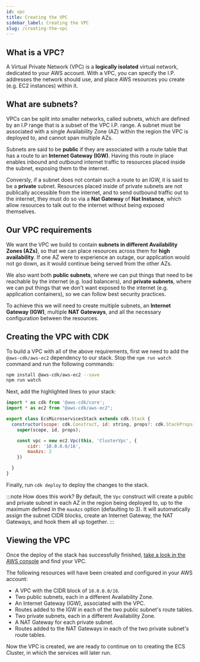```yaml
---
id: vpc
title: Creating the VPC
sidebar_label: Creating the VPC
slug: /creating-the-vpc
---
```


## What is a VPC?

A Virtual Private Network (VPC) is a **logically isolated** virtual network, dedicated to your AWS account. With a VPC, you can specify the I.P. addresses the network should use, and place AWS resources you create (e.g. EC2 instances) within it.

## What are subnets?

VPCs can be split into smaller networks, called subnets, which are defined by an I.P range that is a subset of the VPC I.P. range. A subnet must be associated with a single Availability Zone (AZ) within the region the VPC is deployed to, and cannot span multiple AZs.

Subnets are said to be **public** if they are associated with a route table that has a route to an **Internet Gateway (IGW)**. Having this route in place enables inbound and outbound internet traffic to resources placed inside the subnet, exposing them to the internet.

Conversly, if a subnet does not contain such a route to an IGW, it is said to be a **private** subnet. Resources placed inside of private subnets are not publically accessible from the internet, and to send outbound traffic out to the internet, they must do so via a **Nat Gateway** of **Nat Instance**, which allow resources to talk out to the internet without being exposed themselves.


## Our VPC requirements

We want the VPC we build to contain **subnets in different Availability Zones (AZs)**, so that we can place resources across them for **high availability**. If one AZ were to experience an outage, our application would not go down, as it would continue being served from the other AZs.

We also want both **public subnets**, where we can put things that need to be reachable by the internet (e.g. load balancers), and **private subnets**, where we can put things that we don't want exposed to the internet (e.g. application containers), so we can follow best security practices.

To achieve this we will need to create multiple subnets, an **Internet Gateway (IGW)**, multiple **NAT Gateways**, and all the necessary configuration between the resources.


## Creating the VPC with CDK

To build a VPC with all of the above requirements, first we need to add the `@aws-cdk/aws-ec2` dependency to our stack. Stop the `npm run watch` command and run the following commands: 

```bash
npm install @aws-cdk/aws-ec2 --save
npm run watch
```

Next, add the highlighted lines to your stack:

```javascript title="lib/ecs-microservices-stack.ts" {2,8-11}
import * as cdk from '@aws-cdk/core';
import * as ec2 from "@aws-cdk/aws-ec2";

export class EcsMicroservicesStack extends cdk.Stack {
  constructor(scope: cdk.Construct, id: string, props?: cdk.StackProps) {
    super(scope, id, props);

    const vpc = new ec2.Vpc(this, 'ClusterVpc', {
        cidr: '10.0.0.0/16',
        maxAzs: 2
    })

  }
}
```

Finally, run `cdk deploy` to deploy the changes to the stack.

:::note How does this work?
By default, the `Vpc` construct will create a public and private subnet in each AZ in the region being deployed to, up to the maximum defined in the `maxAzs` option (defaulting to 3). It will automatically assign the subnet CIDR blocks, create an Internet Gateway, the NAT Gateways, and hook them all up together.
:::

## Viewing the VPC

Once the deploy of the stack has successfully finished, [take a look in the AWS console](https://eu-west-1.console.aws.amazon.com/vpc/home?region=eu-west-1) and find your VPC.

The following resources will have been created and configured in your AWS account:

- A VPC with the CIDR block of `10.0.0.0/16`.
- Two public subnets, each in a different Availability Zone.
- An Internet Gateway (IGW), associated with the VPC.
- Routes added to the IGW in each of the two public subnet's route tables.
- Two private subnets, each in a different Availability Zone.
- A NAT Gateway for each private subnet.
- Routes added to the NAT Gateways in each of the two private subnet's route tables.

Now the VPC is created, we are ready to continue on to creating the ECS Cluster, in which the services will later run.
